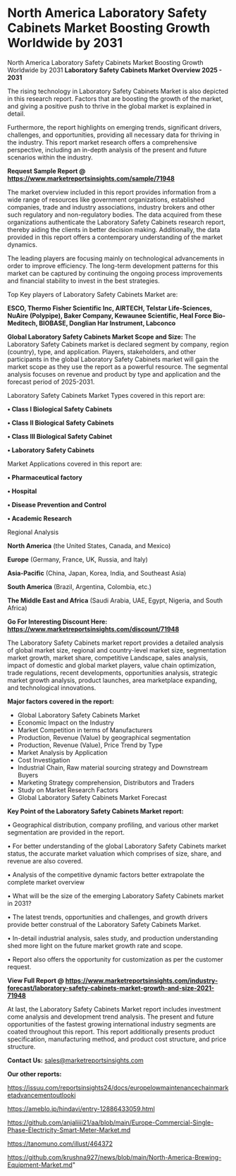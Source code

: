 # North America Laboratory Safety Cabinets Market Boosting Growth Worldwide by 2031
North America Laboratory Safety Cabinets Market Boosting Growth Worldwide by 2031
<Strong> Laboratory Safety Cabinets Market Overview 2025 - 2031</strong>

The rising technology in Laboratory Safety Cabinets Market is also depicted in this research report. Factors that are boosting the growth of the market, and giving a positive push to thrive in the global market is explained in detail.

Furthermore, the report highlights on emerging trends, significant drivers, challenges, and opportunities, providing all necessary data for thriving in the industry. This report market research offers a comprehensive perspective, including an in-depth analysis of the present and future scenarios within the industry.

<strong>Request Sample Report @ <a href=https://www.marketreportsinsights.com/sample/71948>https://www.marketreportsinsights.com/sample/71948</a></strong>

The market overview included in this report provides information from a wide range of resources like government organizations, established companies, trade and industry associations, industry brokers and other such regulatory and non-regulatory bodies. The data acquired from these organizations authenticate the Laboratory Safety Cabinets research report, thereby aiding the clients in better decision making. Additionally, the data provided in this report offers a contemporary understanding of the market dynamics.

The leading players are focusing mainly on technological advancements in order to improve efficiency. The long-term development patterns for this market can be captured by continuing the ongoing process improvements and financial stability to invest in the best strategies.

Top Key players of Laboratory Safety Cabinets Market are:

<strong>ESCO, Thermo Fisher Scientific Inc, AIRTECH, Telstar Life-Sciences, NuAire (Polypipe), Baker Company, Kewaunee Scientific, Heal Force Bio-Meditech, BIOBASE, Donglian Har Instrument, Labconco</strong>

<strong><b>Global Laboratory Safety Cabinets Market Scope and Size:</b></strong>
The Laboratory Safety Cabinets market is declared segment by company, region (country), type, and application. Players, stakeholders, and other participants in the global Laboratory Safety Cabinets market will gain the market scope as they use the report as a powerful resource. The segmental analysis focuses on revenue and product by type and application and the forecast period of 2025-2031.

Laboratory Safety Cabinets Market Types covered in this report are:

<strong>• Class I Biological Safety Cabinets

• Class II Biological Safety Cabinets

• Class III Biological Safety Cabinet

• Laboratory Safety Cabinets</strong>

Market Applications covered in this report are:

<strong>• Pharmaceutical factory

• Hospital

• Disease Prevention and Control

• Academic Research</strong> 

Regional Analysis

<strong>North America</strong> (the United States, Canada, and Mexico)

<strong>Europe</strong> (Germany, France, UK, Russia, and Italy)

<strong>Asia-Pacific</strong> (China, Japan, Korea, India, and Southeast Asia)

<strong>South America</strong> (Brazil, Argentina, Colombia, etc.)

<strong>The Middle East and Africa</strong> (Saudi Arabia, UAE, Egypt, Nigeria, and South Africa)

<strong>Go For Interesting Discount Here: <a href=https://www.marketreportsinsights.com/discount/71948>https://www.marketreportsinsights.com/discount/71948</a></strong>

The Laboratory Safety Cabinets market report provides a detailed analysis of global market size, regional and country-level market size, segmentation market growth, market share, competitive Landscape, sales analysis, impact of domestic and global market players, value chain optimization, trade regulations, recent developments, opportunities analysis, strategic market growth analysis, product launches, area marketplace expanding, and technological innovations.

<strong><b>Major factors covered in the report:</b></strong>
<ul>
  <li>Global Laboratory Safety Cabinets Market </li>
  <li>Economic Impact on the Industry</li>
  <li>Market Competition in terms of Manufacturers</li>
  <li>Production, Revenue (Value) by geographical segmentation</li>
  <li>Production, Revenue (Value), Price Trend by Type</li>
  <li>Market Analysis by Application</li>
  <li>Cost Investigation</li>
  <li>Industrial Chain, Raw material sourcing strategy and Downstream Buyers</li>
  <li>Marketing Strategy comprehension, Distributors and Traders</li>
  <li>Study on Market Research Factors</li>
  <li>Global Laboratory Safety Cabinets Market Forecast</li>
</ul>

<strong><b>Key Point of the Laboratory Safety Cabinets Market report:</b></strong>

• Geographical distribution, company profiling, and various other market segmentation are provided in the report.

• For better understanding of the global Laboratory Safety Cabinets market status, the accurate market valuation which comprises of size, share, and revenue are also covered.

• Analysis of the competitive dynamic factors better extrapolate the complete market overview

• What will be the size of the emerging Laboratory Safety Cabinets market in 2031?

• The latest trends, opportunities and challenges, and growth drivers provide better construal of the Laboratory Safety Cabinets Market.

• In-detail industrial analysis, sales study, and production understanding shed more light on the future market growth rate and scope.

• Report also offers the opportunity for customization as per the customer request.

<strong><b>View Full Report @ <a href=https://www.marketreportsinsights.com/industry-forecast/laboratory-safety-cabinets-market-growth-and-size-2021-71948>https://www.marketreportsinsights.com/industry-forecast/laboratory-safety-cabinets-market-growth-and-size-2021-71948</a></b></strong>


At last, the Laboratory Safety Cabinets Market report includes investment come analysis and development trend analysis. The present and future opportunities of the fastest growing international industry segments are coated throughout this report. This report additionally presents product specification, manufacturing method, and product cost structure, and price structure.

<strong>Contact Us:</strong>
sales@marketreportsinsights.com

<strong>Our other reports:</strong>

<a href=https://issuu.com/reportsinsights24/docs/europelowmaintenancechainmarketadvancementoutlooki>https://issuu.com/reportsinsights24/docs/europelowmaintenancechainmarketadvancementoutlooki</a>

<a href=https://ameblo.jp/hindavi/entry-12886433059.html>https://ameblo.jp/hindavi/entry-12886433059.html</a>

<a href=https://github.com/anjaliiii21/aa/blob/main/Europe-Commercial-Single-Phase-Electricity-Smart-Meter-Market.md>https://github.com/anjaliiii21/aa/blob/main/Europe-Commercial-Single-Phase-Electricity-Smart-Meter-Market.md</a>

<a href=https://tanomuno.com/illust/464372>https://tanomuno.com/illust/464372</a>

<a href=https://github.com/krushna927/news/blob/main/North-America-Brewing-Equipment-Market.md>https://github.com/krushna927/news/blob/main/North-America-Brewing-Equipment-Market.md</a>"
